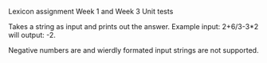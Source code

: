 Lexicon assignment Week 1 and Week 3 Unit tests

Takes a string as input and prints out the answer. Example input: 2+6/3-3*2 will output: -2.

Negative numbers are and wierdly formated input strings are not supported.
